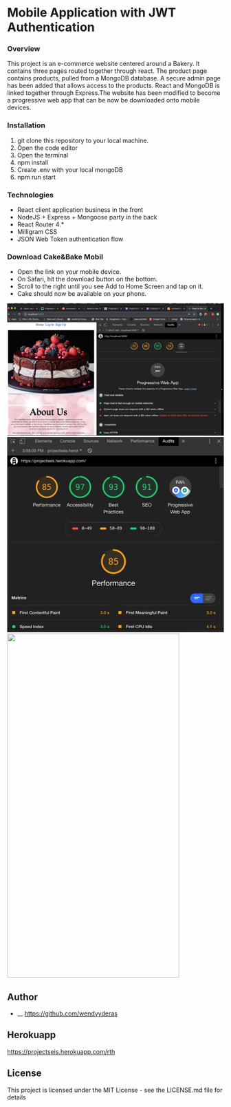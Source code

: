 # Mobile Application with JWT Authentication

### Overview

This project is an e-commerce website centered around a Bakery. It contains three pages routed together through react. The product page contains products, pulled from a MongoDB database. A secure admin page has been added that allows access to the products. React and MongoDB is linked together through Express.The website has been modified to become a progressive web app that can be now be downloaded onto mobile devices.


### Installation 

1. git clone this repository to your local machine.
2. Open the code editor
3. Open the terminal
4. npm install
5. Create .env with your local mongoDB
6. npm run start

  
### Technologies
- React client application business in the front
- NodeJS + Express + Mongoose party in the back
- React Router 4.*
- Milligram CSS 
- JSON Web Token authentication flow

### Download Cake&Bake Mobil
- Open the link on your mobile device.
- On Safari, hit the download button on the bottom.
- Scroll to the right until you see Add to Home Screen and tap on it.
- Cake should now be available on your phone.


![](screenshots/before.png) 
![](screenshots/after.png) 
 <img src="screenshots/mobile.PNG" height= 800px width = 400px />



## Author
- __ https://github.com/wendyyderas

## Herokuapp

https://projectseis.herokuapp.com/rth

## License
This project is licensed under the MIT License - see the LICENSE.md file for details

